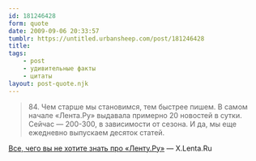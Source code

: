 ```yaml
---
id: 181246428
form: quote
date: 2009-09-06 20:33:57
tumblr: https://untitled.urbansheep.com/post/181246428
title: 
tags:
    - post
    - удивительные факты
    - цитаты
layout: post-quote.njk
---
```


<blockquote>
84. Чем старше мы становимся, тем быстрее пишем. В самом начале «Лента.Ру» выдавала примерно 20 новостей в сутки. Сейчас — 200-300, в зависимости от сезона. И да, мы еще ежедневно выпускаем десяток статей.
</blockquote>

<a href="http://x.lenta.ru/facts/">Все, чего вы не хотите знать про «Ленту.Ру»</a> — X.Lenta.Ru
